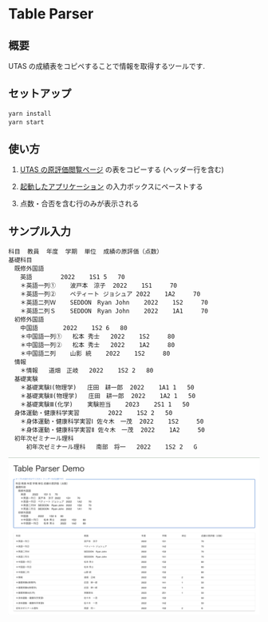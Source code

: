 # Table Parser

## 概要

UTAS の成績表をコピペすることで情報を取得するツールです.

## セットアップ

```bash
yarn install
yarn start
```

## 使い方

1. [UTAS の原評価閲覧ページ](https://utas.adm.u-tokyo.ac.jp/campusweb/campusportal.do?page=main&tabId=si) の表をコピーする (ヘッダー行を含む)

2. [起動したアプリケーション](http://localhost:3000) の入力ボックスにペーストする

3. 点数・合否を含む行のみが表示される

## サンプル入力

```plain
科目	教員	年度	学期	単位	成績の原評価（点数）
基礎科目
　既修外国語
　　英語		2022	1S1	5	70
　　＊英語一列①	波戸本　涼子	2022	1S1		70
　　＊英語一列②	ペティート ジョシュア	2022	1A2		70
　　＊英語二列Ｗ	SEDDON　Ryan John	2022	1S2		70
　　＊英語二列Ｓ	SEDDON　Ryan John	2022	1A1		70
　初修外国語
　　中国語		2022	1S2	6	80
　　＊中国語一列①	松本 秀士	2022	1S2		80
　　＊中国語一列②	松本 秀士	2022	1A2		80
　　＊中国語二列	山影 統	2022	1S2		80
　情報
　　＊情報	道畑　正岐	2022	1S2	2	80
　基礎実験
　　＊基礎実験Ⅰ(物理学)	庄田　耕一郎	2022	1A1	1	50
　　＊基礎実験Ⅱ(物理学)	庄田　耕一郎	2022	1A2	1	50
　　＊基礎実験Ⅲ(化学)	実験担当	2023	2S1	1	50
　身体運動・健康科学実習		2022	1S2	2	50
　　＊身体運動・健康科学実習Ⅰ	佐々木　一茂	2022	1S2		50
　　＊身体運動・健康科学実習Ⅱ	佐々木　一茂	2022	1A2		50
　初年次ゼミナール理科
　　　初年次ゼミナール理科	南部　将一	2022	1S2	2	G
```

![sample](./my-app/public/sample.png)
